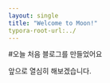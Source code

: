 ```yaml
---
layout: single
title: "Welcome to Moon!"
typora-root-url:../
---
```


#오늘 처음 블로그를 만들었어요

앞으로 열심히 해보겠습니다.

